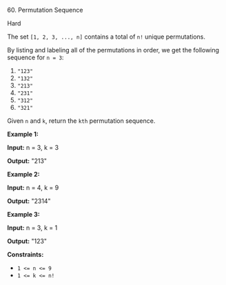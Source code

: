 ﻿60\. Permutation Sequence

Hard

The set `[1, 2, 3, ..., n]` contains a total of `n!` unique permutations.

By listing and labeling all of the permutations in order, we get the following sequence for `n = 3`:

1.  `"123"`
2.  `"132"`
3.  `"213"`
4.  `"231"`
5.  `"312"`
6.  `"321"`

Given `n` and `k`, return the `kth` permutation sequence.

**Example 1:**

**Input:** n = 3, k = 3

**Output:** "213" 

**Example 2:**

**Input:** n = 4, k = 9

**Output:** "2314" 

**Example 3:**

**Input:** n = 3, k = 1

**Output:** "123" 

**Constraints:**

*   `1 <= n <= 9`
*   `1 <= k <= n!`